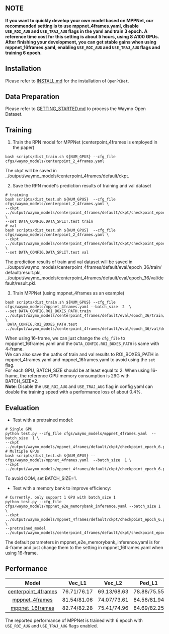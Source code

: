 ## NOTE
**If you want to quickly develop your own model based on MPPNet, our recommended setting is to use mppnet_4frames.yaml, disable `USE_ROI_AUG` and `USE_TRAJ_AUG` flags in the yaml and train 3 epoch. A reference time cost for this setting is about 5 hours, using 8 A100 GPUs.  After finishing your development, you can get stable gains when using mppnet_16frames.yaml, enabling `USE_ROI_AUG` and `USE_TRAJ_AUG` flags and training 6 epoch.**

## Installation

Please refer to [INSTALL.md](docs/INSTALL.md) for the installation of `OpenPCDet`.

## Data Preparation
Please refer to [GETTING_STARTED.md](docs/GETTING_STARTED.md) to process the Waymo Open Dataset.

## Training

1.  Train the RPN model for MPPNet (centerpoint_4frames is employed in the paper)
```shell
bash scripts/dist_train.sh ${NUM_GPUS} --cfg_file cfgs/waymo_models/centerpoint_2_4frames.yaml
```
The ckpt will be saved in ../output/waymo_models/centerpoint_4frames/default/ckpt.

2.  Save the RPN model's prediction results of training and val dataset
```shell
# training
bash scripts/dist_test.sh ${NUM_GPUS}  --cfg_file cfgs/waymo_models/centerpoint_2_4frames.yaml \
--ckpt ../output/waymo_models/centerpoint_4frames/default/ckpt/checkpoint_epoch_36.pth \
--set DATA_CONFIG.DATA_SPLIT.test train
# val
bash scripts/dist_test.sh ${NUM_GPUS}  --cfg_file cfgs/waymo_models/centerpoint_2_4frames.yaml \
--ckpt ../output/waymo_models/centerpoint_4frames/default/ckpt/checkpoint_epoch_36.pth \
--set DATA_CONFIG.DATA_SPLIT.test val
```
The prediction results of train and val dataset will be saved in \
../output/waymo_models/centerpoint_4frames/default/eval/epoch_36/train/default/result.pkl,
../output/waymo_models/centerpoint_4frames/default/eval/epoch_36/val/default/result.pkl.

3.  Train MPPNet (using mppnet_4frames as an example)
```shell
bash scripts/dist_train.sh ${NUM_GPUS} --cfg_file cfgs/waymo_models/mppnet_4frames.yaml --batch_size  2  \
--set DATA_CONFIG.ROI_BOXES_PATH.train  ../output/waymo_models/centerpoint_4frames/default/eval/epoch_36/train/default/result.pkl \
 DATA_CONFIG.ROI_BOXES_PATH.test  ../output/waymo_models/centerpoint_4frames/default/eval/epoch_36/val/default/result.pkl
```
When using 16-frame, we can just change the `cfg_file` to mpppnet_16frames.yaml and the `DATA_CONFIG.ROI_BOXES_PATH` is same with 4-frame.\
We can also save the paths of train and val results to ROI_BOXES_PATH in mppnet_4frames.yaml and mppnet_16frames.yaml to avoid using the `set` flag.\
For each GPU, BATCH_SIZE should be at least equal to 2.  When using 16-frame, the reference GPU memory consumption is 29G with BATCH_SIZE=2.\
**Note**: Disable the `USE_ROI_AUG` and `USE_TRAJ_AUG` flag in config yaml can double the training speed with a performance loss of about 0.4%. 

## Evaluation
* Test with a pretrained model:
```shell
# Single GPU
python test.py --cfg_file cfgs/waymo_models/mppnet_4frames.yaml  --batch_size  1 \
--ckpt  ../output/waymo_models/mppnet_4frames/default/ckpt/checkpoint_epoch_6.pth
# Multiple GPUs
bash scripts/dist_test.sh ${NUM_GPUS} --cfgs/waymo_models/mppnet_4frames.yaml  --batch_size  1 \
--ckpt  ../output/waymo_models/mppnet_4frames/default/ckpt/checkpoint_epoch_6.pth
```
To avoid OOM, set BATCH_SIZE=1.

* Test with a memory bank to improve efficiency:
```shell
# Currently, only support 1 GPU with batch_size 1
python test.py --cfg_file cfgs/waymo_models/mppnet_e2e_memorybank_inference.yaml --batch_size 1 \
--ckpt ../output/waymo_models/mppnet_4frames/default/ckpt/checkpoint_epoch_6.pth \
--pretrained_model  ../output/waymo_models/centerpoint_4frames/default/ckpt/checkpoint_epoch_36.pth
```
The default parameters in mppnet_e2e_memorybank_inference.yaml is for 4-frame and just change them to the setting in mppnet_16frames.yaml when using 16-frame.

## Performance
|    Model          | Vec_L1 | Vec_L2 | Ped_L1 | Ped_L2 | Cyc_L1 | Cyc_L2 |  
|:---------------------------------------------:|:----------:|:-------:|:-------:|:-------:|:-------:|:-------:|
|  [centerpoint_4frames](../../tools/cfgs/waymo_models/centerpoint_2_4frames.yaml) | 76.71/76.17 | 69.13/68.63 | 78.88/75.55 | 71.73/68.61 | 73.73/72.96 | 71.63/70.89 |
|  [mppnet_4frames](../../tools/cfgs/waymo_models/mppnet_4frames.yaml) | 81.54/81.06 | 74.07/73.61 | 84.56/81.94 | 77.20/74.67 | 77.15/76.50 | 75.01/74.38 |
| [mppnet_16frames](../../tools/cfgs/waymo_models/mppnet_16frames.yaml) | 82.74/82.28 | 75.41/74.96 | 84.69/82.25 | 77.43/75.06 | 77.28/76.66 | 75.13/74.52 |

The reported performance of MPPNet is trained with 6 epoch with  `USE_ROI_AUG`  and  `USE_TRAJ_AUG`  flags enabled.